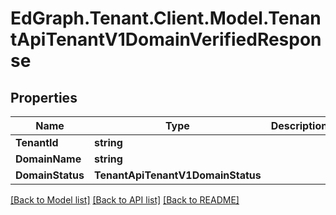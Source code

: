 # EdGraph.Tenant.Client.Model.TenantApiTenantV1DomainVerifiedResponse

## Properties

Name | Type | Description | Notes
------------ | ------------- | ------------- | -------------
**TenantId** | **string** |  | [optional] 
**DomainName** | **string** |  | [optional] 
**DomainStatus** | **TenantApiTenantV1DomainStatus** |  | [optional] 

[[Back to Model list]](../README.md#documentation-for-models) [[Back to API list]](../README.md#documentation-for-api-endpoints) [[Back to README]](../README.md)

